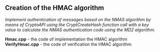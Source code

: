 ## Creation of the HMAC algorithm

_Implement authentication of messages based on the NMAS algorithm 
by means of CryptoAPI using the CryptCreateHash function call with 
a key value to calculate the NMAS authentication code using the MD2 algorithm._

**Hmac.cpp** - the code of implementation the HMAC algorithm
**VerifyHmac.cpp** - the code of verification the HMAC algorithm
